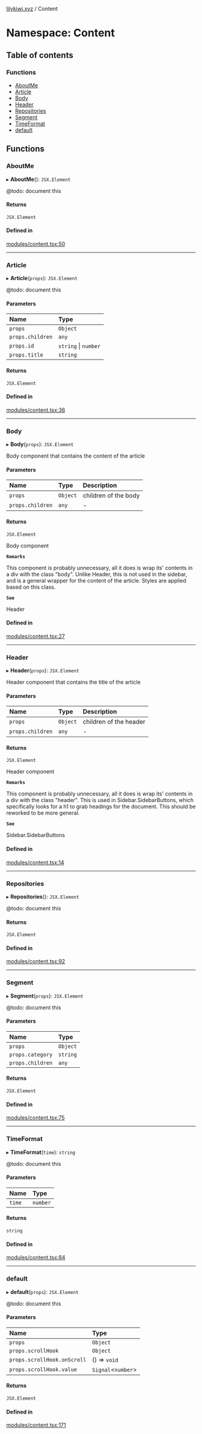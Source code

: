 [lilykiwi.xyz](../README.md) / Content

# Namespace: Content

## Table of contents

### Functions

- [AboutMe](Content.md#aboutme)
- [Article](Content.md#article)
- [Body](Content.md#body)
- [Header](Content.md#header)
- [Repositories](Content.md#repositories)
- [Segment](Content.md#segment)
- [TimeFormat](Content.md#timeformat)
- [default](Content.md#default)

## Functions

### AboutMe

▸ **AboutMe**(): `JSX.Element`

@todo: document this

#### Returns

`JSX.Element`

#### Defined in

[modules/content.tsx:50](https://github.com/lilykiwi/lilykiwi.xyz-r2/blob/edea850/src/modules/content.tsx#L50)

___

### Article

▸ **Article**(`props`): `JSX.Element`

@todo: document this

#### Parameters

| Name | Type |
| :------ | :------ |
| `props` | `Object` |
| `props.children` | `any` |
| `props.id` | `string` \| `number` |
| `props.title` | `string` |

#### Returns

`JSX.Element`

#### Defined in

[modules/content.tsx:36](https://github.com/lilykiwi/lilykiwi.xyz-r2/blob/edea850/src/modules/content.tsx#L36)

___

### Body

▸ **Body**(`props`): `JSX.Element`

Body component that contains the content of the article

#### Parameters

| Name | Type | Description |
| :------ | :------ | :------ |
| `props` | `Object` | children of the body |
| `props.children` | `any` | - |

#### Returns

`JSX.Element`

Body component

**`Remarks`**

This component is probably unnecessary, all it does is wrap its' contents in a div with the class "body". Unlike Header, this is not used in the sidebar, and is a general wrapper for the content of the article. Styles are applied based on this class.

**`See`**

Header

#### Defined in

[modules/content.tsx:27](https://github.com/lilykiwi/lilykiwi.xyz-r2/blob/edea850/src/modules/content.tsx#L27)

___

### Header

▸ **Header**(`props`): `JSX.Element`

Header component that contains the title of the article

#### Parameters

| Name | Type | Description |
| :------ | :------ | :------ |
| `props` | `Object` | children of the header |
| `props.children` | `any` | - |

#### Returns

`JSX.Element`

Header component

**`Remarks`**

This component is probably unnecessary, all it does is wrap its' contents in a div with the class "header". This is used in Sidebar.SidebarButtons, which specifically looks for a h1 to grab headings for the document. This should be reworked to be more general.

**`See`**

Sidebar.SidebarButtons

#### Defined in

[modules/content.tsx:14](https://github.com/lilykiwi/lilykiwi.xyz-r2/blob/edea850/src/modules/content.tsx#L14)

___

### Repositories

▸ **Repositories**(): `JSX.Element`

@todo: document this

#### Returns

`JSX.Element`

#### Defined in

[modules/content.tsx:92](https://github.com/lilykiwi/lilykiwi.xyz-r2/blob/edea850/src/modules/content.tsx#L92)

___

### Segment

▸ **Segment**(`props`): `JSX.Element`

@todo: document this

#### Parameters

| Name | Type |
| :------ | :------ |
| `props` | `Object` |
| `props.category` | `string` |
| `props.children` | `any` |

#### Returns

`JSX.Element`

#### Defined in

[modules/content.tsx:75](https://github.com/lilykiwi/lilykiwi.xyz-r2/blob/edea850/src/modules/content.tsx#L75)

___

### TimeFormat

▸ **TimeFormat**(`time`): `string`

@todo: document this

#### Parameters

| Name | Type |
| :------ | :------ |
| `time` | `number` |

#### Returns

`string`

#### Defined in

[modules/content.tsx:84](https://github.com/lilykiwi/lilykiwi.xyz-r2/blob/edea850/src/modules/content.tsx#L84)

___

### default

▸ **default**(`props`): `JSX.Element`

@todo: document this

#### Parameters

| Name | Type |
| :------ | :------ |
| `props` | `Object` |
| `props.scrollHook` | `Object` |
| `props.scrollHook.onScroll` | () => `void` |
| `props.scrollHook.value` | `Signal`<`number`\> |

#### Returns

`JSX.Element`

#### Defined in

[modules/content.tsx:171](https://github.com/lilykiwi/lilykiwi.xyz-r2/blob/edea850/src/modules/content.tsx#L171)
